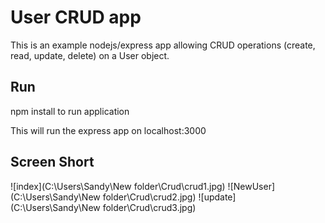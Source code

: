 # User CRUD app

This is an example nodejs/express app allowing CRUD operations (create, read, update, delete) on a User object.

## Run
npm install to run application

This will run the express app on localhost:3000

## Screen Short

![index](C:\Users\Sandy\New folder\Crud\crud1.jpg)
![NewUser](C:\Users\Sandy\New folder\Crud\crud2.jpg)
![update](C:\Users\Sandy\New folder\Crud\crud3.jpg)

